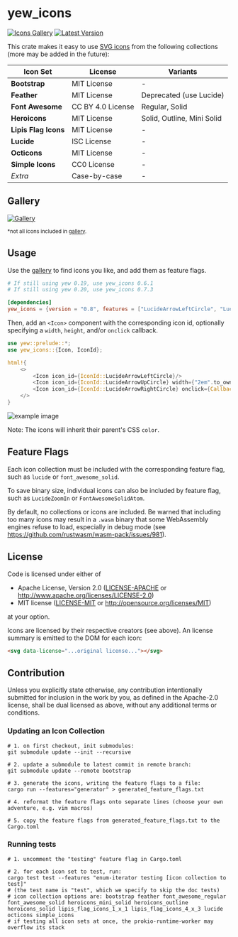 # yew_icons

[![Icons Gallery]][gallery] [![Latest Version]][crates.io]

[icons gallery]: https://img.shields.io/badge/gallery-passing-brightgreen
[gallery]: https://finnbear.github.io/yew_icons/
[latest version]: https://img.shields.io/crates/v/yew_icons.svg
[crates.io]: https://crates.io/crates/yew_icons

This crate makes it easy to use [SVG icons](https://finnbear.github.io/yew_icons/) from the following collections (more may be added in the future):

| Icon Set             | License           | Variants                   |
| -------------------- | ----------------- | -------------------------- |
| **Bootstrap**        | MIT License       | -                          |
| **Feather**          | MIT License       | Deprecated (use Lucide)    |
| **Font Awesome**     | CC BY 4.0 License | Regular, Solid             |
| **Heroicons**        | MIT License       | Solid, Outline, Mini Solid |
| **Lipis Flag Icons** | MIT License       | -                          |
| **Lucide**           | ISC License       | -                          |
| **Octicons**         | MIT License       | -                          |
| **Simple Icons**     | CC0 License       | -                          |
| *Extra*              | Case-by-case      | -                          |

## Gallery

[![Gallery](assets/gallery_1.jpg)](https://finnbear.github.io/yew_icons/)

<small>\*not all icons included in [gallery](https://finnbear.github.io/yew_icons/).</small>

## Usage

Use the [gallery](https://finnbear.github.io/yew_icons/) to find icons you like, and add them as feature flags.

```toml
# If still using yew 0.19, use yew_icons 0.6.1
# If still using yew 0.20, use yew_icons 0.7.3

[dependencies]
yew_icons = {version = "0.8", features = ["LucideArrowLeftCircle", "LucideArrowRightCircle", "LucideArrowUpCircle"]}
```

Then, add an `<Icon>` component with the corresponding icon id, optionally specifying a `width`, `height`, and/or `onclick` callback.

```rust
use yew::prelude::*;
use yew_icons::{Icon, IconId};

html!{
    <>
        <Icon icon_id={IconId::LucideArrowLeftCircle}/>
        <Icon icon_id={IconId::LucideArrowUpCircle} width={"2em".to_owned()} height={"2em".to_owned()}/>
        <Icon icon_id={IconId::LucideArrowRightCircle} onclick={Callback::from(|_: MouseEvent| {})}/>
    </>
}
```

![example image](assets/example.png)

Note: The icons will inherit their parent's CSS `color`.

## Feature Flags

Each icon collection must be included with the corresponding feature flag, such as `lucide` or `font_awesome_solid`.

To save binary size, individual icons can also be included by feature flag, such as `LucideZoomIn` or `FontAwesomeSolidAtom`.

By default, no collections or icons are included. Be warned that including too many icons may result in a `.wasm` binary
that some WebAssembly engines refuse to load, especially in debug mode (see <https://github.com/rustwasm/wasm-pack/issues/981>).

## License

Code is licensed under either of

- Apache License, Version 2.0
  ([LICENSE-APACHE](LICENSE-APACHE) or <http://www.apache.org/licenses/LICENSE-2.0>)
- MIT license
  ([LICENSE-MIT](LICENSE-MIT) or <http://opensource.org/licenses/MIT>)

at your option.

Icons are licensed by their respective creators (see above). An license summary is emitted to the DOM for each icon:

```html
<svg data-license="...original license..."></svg>
```

## Contribution

Unless you explicitly state otherwise, any contribution intentionally submitted
for inclusion in the work by you, as defined in the Apache-2.0 license, shall be
dual licensed as above, without any additional terms or conditions.

### Updating an Icon Collection

```shell
# 1. on first checkout, init submodules:
git submodule update --init --recursive

# 2. update a submodule to latest commit in remote branch:
git submodule update --remote bootstrap

# 3. generate the icons, writing the feature flags to a file:
cargo run --features="generator" > generated_feature_flags.txt

# 4. reformat the feature flags onto separate lines (choose your own adventure, e.g. vim macros)

# 5. copy the feature flags from generated_feature_flags.txt to the Cargo.toml
```

### Running tests

```shell
# 1. uncomment the "testing" feature flag in Cargo.toml

# 2. for each icon set to test, run:
cargo test test --features "enum-iterator testing [icon collection to test]"
# (the test name is "test", which we specify to skip the doc tests)
# icon collection options are: bootstrap feather font_awesome_regular font_awesome_solid heroicons_mini_solid heroicons_outline heroicons_solid lipis_flag_icons_1_x_1 lipis_flag_icons_4_x_3 lucide octicons simple_icons
# if testing all icon sets at once, the prokio-runtime-worker may overflow its stack
```
